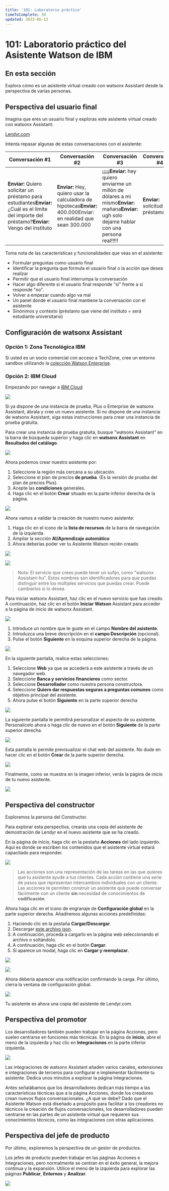 ```yaml
---
title: '101: Laboratorio práctico'
timeToComplete: 30
updated: 2023-06-13
---
```


# 101: Laboratorio práctico del Asistente Watson de IBM

## En esta sección

Explora cómo es un asistente virtual creado con watsonx Assistant desde la perspectiva de varias personas.

## Perspectiva del usuario final

Imagina que eres un usuario final y exploras este asistente virtual creado con watsonx Assistant:

[Lendyr.com](http://lendyr.com/)

Intenta repasar algunas de estas conversaciones con el asistente:

| Conversación #1                                                                                                                                  | Conversación #2                                                                                                 | Conversación #3                                                                                                                                    | Conversación #4                   |
| ------------------------------------------------------------------------------------------------------------------------------------------------ | --------------------------------------------------------------------------------------------------------------- | -------------------------------------------------------------------------------------------------------------------------------------------------- | --------------------------------- |
| **Enviar:** Quiero solicitar un préstamo para estudiantes**Enviar:** ¿Cuál es el límite del importe del préstamo?**Enviar:** Vengo del instituto | **Enviar:** Hey, quiero usar la calculadora de hipotecas**Enviar:** 400.000Enviar: en realidad que sean 300.000 | ¡¡¡¡¡**Enviar:** hey quiero enviarme un millón de dólares a mi mismo**Enviar:** mañana**Enviar:** ugh solo dejame hablar con una persona real!!!!! | **Enviar:** solicitud de préstamo |

Toma nota de las características y funcionalidades que veas en el asistente:

- Formular preguntas como usuario final
- Identificar la pregunta que formula el usuario final o la acción que desea realizar
- Permitir que el usuario final interrumpa la conversación
- Hacer algo diferente si el usuario final responde "sí" frente a si responde "no".
- Volver a empezar cuando algo va mal
- Un panel donde el usuario final mantiene la conversación con el asistente
- Sinónimos y contexto (préstamo que viene del instituto = será estudiante universitario)

## Configuración de watsonx Assistant

### Opción 1: Zona Tecnológica IBM

Si usted es un socio comercial con acceso a TechZone, cree un entorno sandbox utilizando la [colección Watson Enterprise](https://techzone.ibm.com/collection/watson-enterprise).

### Opción 2: IBM Cloud

Empezando por navegar a [IBM Cloud](https://cloud.ibm.com)

![](./images/101/image-003.png)

Si ya dispone de una instancia de prueba, Plus o Enterprise de watsonx Assistant, ábrala y cree un nuevo asistente. Si no dispone de una instancia de watsonx Assistant, siga estas instrucciones para crear una instancia de prueba gratuita.

Para crear una instancia de prueba gratuita, busque "watsonx Assistant" en la barra de búsqueda superior y haga clic en **watsonx Assistant** en **Resultados del catálogo**.

![](./images/101/image-004.jpg)

Ahora podemos crear nuestro asistente por:

1.  Seleccione la región más cercana a su ubicación.
2.  Seleccione el plan de precios **de prueba**. (Es la versión de prueba del plan de precios Plus).
3.  Acepte las **condiciones** generales.
4.  Haga clic en el botón **Crear** situado en la parte inferior derecha de la página.

![](./images/101/image-005.jpg)

Ahora vamos a validar la creación de nuestro nuevo asistente:

1.  Haga clic en el icono de la **lista de recursos** de la barra de navegación de la izquierda.
2.  Ampliar la sección **AI/Aprendizaje automático**
3.  Ahora deberías poder ver tu Asistente Watson recién creado

![](./images/101/image-006.jpg)

![](./images/101/image-007.png)

> Nota: El servicio que crees puede tener un sufijo, como "watsonx Assistant-hu". Estos nombres son identificadores para que puedas distinguir entre los múltiples servicios que puedas crear. Puede cambiarlos si lo desea.

Para iniciar watsonx Assistant, haz clic en el nuevo servicio que has creado. A continuación, haz clic en el botón **Iniciar Watson** Assistant para acceder a la página de inicio de watsonx Assistant.

![](./images/101/image-008.jpg)

1.  Introduce un nombre que te guste en el campo **Nombre del asistente**.
2.  Introduzca una breve descripción en el **campo Descripción** (opcional).
3.  Pulse el botón **Siguiente** en la esquina superior derecha de la página.

![](./images/101/image-010.jpg)

En la siguiente pantalla, realice estas selecciones:

1.  Seleccione **Web** ya que se accederá a este asistente a través de un navegador web.
2.  Seleccione **Banca y servicios financieros** como sector.
3.  Seleccione **Desarrollador** como nuestra persona constructora.
4.  Seleccione **Quiero dar respuestas seguras a preguntas comunes** como objetivo principal del asistente.
5.  Ahora pulse el botón **Siguiente** en la parte superior derecha

![](./images/101/image-013.jpg)

La siguiente pantalla le permitirá personalizar el aspecto de su asistente. Personalícelo ahora o haga clic de nuevo en el botón **Siguiente** de la parte superior derecha.

![](./images/101/image-014.jpg)

Esta pantalla le permite previsualizar el chat web del asistente. No dude en hacer clic en el botón **Crear** de la parte superior derecha.

![](./images/101/image-015.jpg)

Finalmente, como se muestra en la imagen inferior, verás la página de inicio de tu nuevo asistente.

![](./images/101/image-016.png)

## Perspectiva del constructor

Exploremos la persona del Constructor.

Para explorar esta perspectiva, crearás una copia del asistente de demostración de Lendyr en el nuevo asistente que se ha creado.

En la página de inicio, haga clic en la pestaña **Acciones** del lado izquierdo. Aquí es donde se escriben los contenidos que el asistente virtual estará capacitado para responder.

![](./images/101/image-018.jpg)

> Las acciones son una representación de las tareas en las que quieres que tu asistente ayude a tus clientes. Cada acción contiene una serie de pasos que representan intercambios individuales con un cliente. Las acciones te permiten construir un asistente que puede conversar fácilmente con un cliente **sin** necesidad de conocimientos de **codificación**.

Ahora haga clic en el icono de engranaje de **Configuración global** en la parte superior derecha. Añadiremos algunas acciones predefinidas:

1.  Haciendo clic en la pestaña **Cargar/Descargar**.
2.  Descargar [este archivo json](https://raw.githubusercontent.com/CloudPak-Outcomes/Watson-Asst-Lab/main/action-skills/LendyrActions_v17_Live_lastchecked03Jan2023.json).
3.  A continuación, proceda a cargarlo en la página web seleccionando el archivo o soltándolo.
4.  A continuación, haga clic en el botón **Cargar**.
5.  Si aparece un modal, haga clic en **Cargar y reemplazar**.

![](./images/101/image-021.png)

![](./images/101/image-022.png)

Ahora debería aparecer una notificación confirmando la carga. Por último, cierra la ventana de configuración global.

![](./images/101/image-023.jpg)

Tu asistente es ahora una copia del asistente de Lendyr.com.

## Perspectiva del promotor

Los desarrolladores también pueden trabajar en la página Acciones, pero suelen centrarse en funciones más técnicas. En la página de **inicio**, abre el menú de la izquierda y haz clic en **Integraciones** en la parte inferior izquierda.

![](./images/101/image-026.jpg)

Las integraciones de watsonx Assistant añaden varios canales, extensiones e integraciones de terceros para configurar e implementar fácilmente tu asistente. Dedica unos minutos a explorar la página Integraciones.

Antes señalábamos que los desarrolladores dedican más tiempo a las características técnicas que a la página Acciones, donde los creadores crean nuevos flujos conversacionales. ¿A qué se debe? Dado que el Asistente Watson está diseñado a propósito para facilitar a los creadores no técnicos la creación de flujos conversacionales, los desarrolladores pueden centrarse en las partes de un asistente virtual que requieren sus conocimientos técnicos, como las integraciones con otras aplicaciones.

## Perspectiva del jefe de producto

Por último, exploremos la perspectiva de un gestor de productos.

Los jefes de producto pueden trabajar en las páginas Acciones e Integraciones, pero normalmente se centran en el éxito general, la mejora continua y la expansión. Utilice el menú de la izquierda para explorar las páginas **Publicar**, **Entornos** y **Analizar**.

![](./images/101/image-028.jpg)
